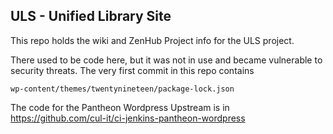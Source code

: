 ## ULS - Unified Library Site

This repo holds the wiki and ZenHub Project info for the ULS project.

There used to be code here, but it was not in use and became vulnerable to security threats. The very first commit in this repo contains 

```
wp-content/themes/twentynineteen/package-lock.json
```

The code for the Pantheon Wordpress Upstream is in https://github.com/cul-it/ci-jenkins-pantheon-wordpress
